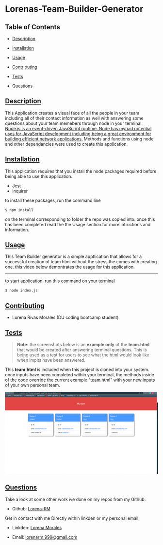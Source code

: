 # Lorenas-Team-Builder-Generator
## Table of Contents
* [Description](#description)

* [Installation](#installation)

* [Usage](#usage)

* [Contributing](#contributing)

* [Tests](#tests)

* [Questions](#questions)


## [Description](#table-of-contents)
This Application creates a visual face of all the people in your team including all of their contact information as well with answering some questions about your team memebers through node in your terminal. [Node.js is an event-driven JavaScript runtime. Node has myriad potential uses for JavaScript development including being a great environment for building efficient network applications.](https://www.codecademy.com/learn/learn-node-js?g_network=g&g_device=c&g_adid=493445637773&g_keyword=&g_acctid=243-039-7011&g_campaign=US+DSA+-+Languages&g_adgroupid=122445285808&g_keywordid=dsa-1146233727759&g_adtype=search&g_campaignid=12055674944&utm_term=&utm_campaign=&utm_content=493445637773&utm_id=t_dsa-1146233727759:ag_122445285808:cp_12055674944:n_g:d_c&utm_source=google&utm_medium=paid-search&utm_term=&utm_campaign=&utm_content=493445637773&gclid=CjwKCAjwm8WZBhBUEiwA178UnDKwQa6ac4CVwSf088FxZPEy7ppP8-bZx-Crv6-Z427B9DKJLAf-shoCLkgQAvD_BwE) Methods and functions using node and other dependancies were used to create this application. 

## [Installation](#table-of-contents)
This application requires that you install the node packages required before being able to use this application. 

* Jest
* Inquirer

to install these packages, run the command line
```md
$ npm install
```
on the terminal corresponding to folder the repo was copied into.
once this has been completed read the the Usage section for more intructions and information.

## [Usage](#table-of-contents)
This Team Builder generator is a simple apptlication that allows for a successful creation of team html without the stress the comes with creating one. this video below demontrates the usage for this application.

---

to start application, run this command on your terminal
```md
$ node index.js
```

## [Contributing](#table-of-contents)
- Lorena Rivas Morales (DU coding bootcamp student)

## [Tests](#table-of-contents)
> **Note:** the screenshots below is an **example only** of the **team.html** that would be created after answering terminal questions. This is being used as a test for users to see what the html would look like when impits have been answered.

This **team.html** is included when this project is cloned into your system. once inputs have been completed within your terminal, the methods inside of the code override the current example "team.html" with your new inputs of your own personal team.

![screenshot example](./images/Screen%20Shot%202022-09-26%20at%206.28.19%20PM.png)

## [Questions](#table-of-contents)

Take a look at some other work ive done on my repos from my Github:

* Github: [Lorena-RM](https://github.com/Lorena-RM)

Get in contact with me Directly within linkden or my personal email:

* Linkden: [Lorena Morales](https://www.linkedin.com/in/lorena-morales-496855240/)

* Email: [lorenarm.999@gmail.com](mailto:lorenarm.999@gmail.com)